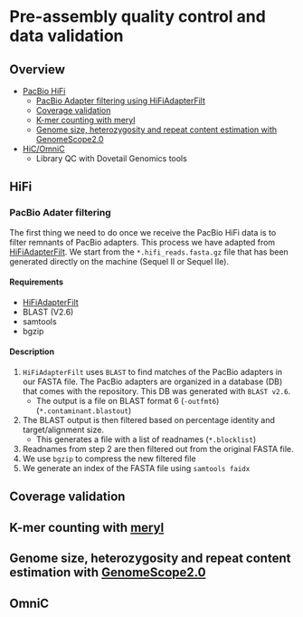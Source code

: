 # Pre-assembly quality control and data validation


## Overview 

- [PacBio HiFi](#hifi)  
    - [PacBio Adapter filtering using HiFiAdapterFilt](#pacbio-adapter-filtering)
    - [Coverage validation](#coverage-validation)
    - [K-mer counting with meryl](k--mer-counting-with-meryl)
    - [Genome size, heterozygosity and repeat content estimation with GenomeScope2.0]()
- [HiC/OmniC](#omnic)
    - Library QC with Dovetail Genomics tools



## HiFi

### PacBio Adater filtering 

The first thing we need to do once we receive the PacBio HiFi data is to filter remnants of PacBio adapters. This process we have adapted from [HiFiAdapterFilt](https://github.com/sheinasim/HiFiAdapterFilt). We start from the `*.hifi_reads.fasta.gz` file that has been generated directly on the machine (Sequel II or Sequel IIe).

#### Requirements

- [HiFiAdapterFilt](https://github.com/sheinasim/HiFiAdapterFilt)
- BLAST (V2.6)
- samtools
- bgzip 


#### Description

1. `HiFiAdapterFilt` uses `BLAST` to find matches of the PacBio adapters in our FASTA file. The PacBio adapters are organized in a database (DB) that comes with the repository. This DB was generated with `BLAST v2.6`.
    - The output is a file on BLAST format 6 (`-outfmt6`) (`*.contaminant.blastout`)
2. The BLAST output is then filtered based on percentage identity and target/alignment size.
    - This generates a file with a list of readnames (`*.blocklist`)
3. Readnames from step 2 are then filtered out from the original FASTA file.
4. We use `bgzip` to compress the new filtered file
5. We generate an index of the FASTA file using `samtools faidx`


## Coverage validation

## K-mer counting with [meryl](https://github.com/marbl/meryl)

## Genome size, heterozygosity and repeat content estimation with [GenomeScope2.0](https://github.com/tbenavi1/genomescope2.0)


## OmniC